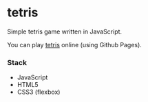 # tetris

Simple tetris game written in JavaScript.

You can play [tetris](https://abakumova.github.io/tetris/) online (using Github Pages).

### Stack
- JavaScript
- HTML5
- CSS3 (flexbox)
